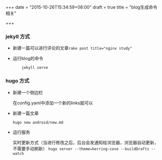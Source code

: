 +++
date = "2015-10-26T15:34:59+08:00"
draft = true
title = "blog生成命令相关"

+++

### jekyll 方式

+ 新建一篇可以进行评论的文章```rake post title="nginx study" ```

+ 运行blog的命令
	```
		jekyll serve
	```

### hugo 方式
+ 新建一个侧边栏

	在config.yaml中添加一个新的links就可以

+ 新建一篇文章

	``` hugo new android/new.md ```

+ 运行服务

	实时更新方式（当进行修改之后，后台会发通知给浏览器，浏览器自动更新，不需要手动刷新）
	``` hugo server --theme=herring-cove --buildDrafts --watch ```